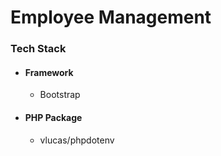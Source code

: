 # Employee Management

### Tech Stack

- #### Framework

    - Bootstrap
    
- #### PHP Package

    - vlucas/phpdotenv
